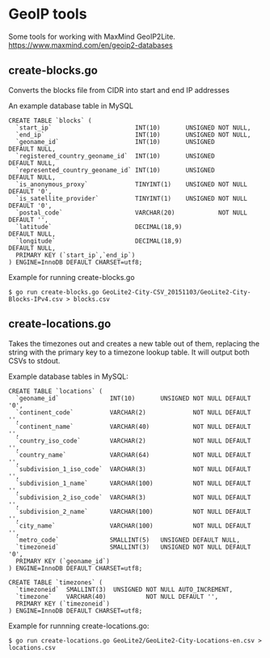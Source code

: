 # GeoIP tools
Some tools for working with MaxMind GeoIP2Lite.
https://www.maxmind.com/en/geoip2-databases

## create-blocks.go
Converts the blocks file from CIDR into start and end IP addresses

An example database table in MySQL

```
CREATE TABLE `blocks` (
  `start_ip`                       INT(10)       UNSIGNED NOT NULL,
  `end_ip`                         INT(10)       UNSIGNED NOT NULL,
  `geoname_id`                     INT(10)       UNSIGNED          DEFAULT NULL,
  `registered_country_geoname_id`  INT(10)       UNSIGNED          DEFAULT NULL,
  `represented_country_geoname_id` INT(10)       UNSIGNED          DEFAULT NULL,
  `is_anonymous_proxy`             TINYINT(1)    UNSIGNED NOT NULL DEFAULT '0',
  `is_satellite_provider`          TINYINT(1)    UNSIGNED NOT NULL DEFAULT '0',
  `postal_code`                    VARCHAR(20)            NOT NULL DEFAULT '',
  `latitude`                       DECIMAL(18,9)                   DEFAULT NULL,
  `longitude`                      DECIMAL(18,9)                   DEFAULT NULL,
  PRIMARY KEY (`start_ip`,`end_ip`)
) ENGINE=InnoDB DEFAULT CHARSET=utf8;
```

Example for running create-blocks.go
```
$ go run create-blocks.go GeoLite2-City-CSV_20151103/GeoLite2-City-Blocks-IPv4.csv > blocks.csv
```


## create-locations.go
Takes the timezones out and creates a new table out of them, replacing the string
with the primary key to a timezone lookup table.  It will output both CSVs to
stdout.

Example database tables in MySQL:

```
CREATE TABLE `locations` (
  `geoname_id`              INT(10)       UNSIGNED NOT NULL DEFAULT '0',
  `continent_code`          VARCHAR(2)             NOT NULL DEFAULT '',
  `continent_name`          VARCHAR(40)            NOT NULL DEFAULT '',
  `country_iso_code`        VARCHAR(2)             NOT NULL DEFAULT '',
  `country_name`            VARCHAR(64)            NOT NULL DEFAULT '',
  `subdivision_1_iso_code`  VARCHAR(3)             NOT NULL DEFAULT '',
  `subdivision_1_name`      VARCHAR(100)           NOT NULL DEFAULT '',
  `subdivision_2_iso_code`  VARCHAR(3)             NOT NULL DEFAULT '',
  `subdivision_2_name`      VARCHAR(100)           NOT NULL DEFAULT '',
  `city_name`               VARCHAR(100)           NOT NULL DEFAULT '',
  `metro_code`              SMALLINT(5)   UNSIGNED DEFAULT NULL,
  `timezoneid`              SMALLINT(3)   UNSIGNED NOT NULL DEFAULT '0',
  PRIMARY KEY (`geoname_id`)
) ENGINE=InnoDB DEFAULT CHARSET=utf8;
```

```
CREATE TABLE `timezones` (
  `timezoneid`  SMALLINT(3)  UNSIGNED NOT NULL AUTO_INCREMENT,
  `timezone`    VARCHAR(40)           NOT NULL DEFAULT '',
  PRIMARY KEY (`timezoneid`)
) ENGINE=InnoDB DEFAULT CHARSET=utf8;
```

Example for runnning create-locations.go:
```
$ go run create-locations.go GeoLite2/GeoLite2-City-Locations-en.csv > locations.csv
```
